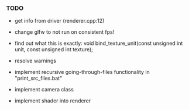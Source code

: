### TODO
 - get info from driver (renderer.cpp:12)
 - change glfw to not run on consistent fps!
 - find out what this is exactly: void bind_texture_unit(const unsigned int unit, const unsigned int texture);
 - resolve warnings
 - implement recursive going-through-files functionality in "print_src_files.bat"

 - implement camera class
 - implement shader into renderer